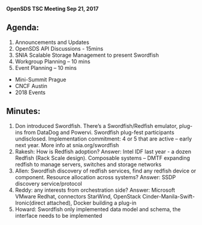 **OpenSDS TSC Meeting Sep 21, 2017**

## Agenda:
1. Announcements and Updates
2. OpenSDS API Discussions - 15mins
3. SNIA Scalable Storage Management to present Swordfish
4. Workgroup Planning – 10 mins
5. Event Planning – 10 mins
  - Mini-Summit Prague
  - CNCF Austin
  - 2018 Events

## Minutes:
1. Don introduced Swordfish. There’s a Swordfish/Redfish emulator, plug-ins from DataDog and Powervi. Swordfish plug-fest participants undisclosed. Implementation commitment: 4 or 5 that are active – early next year. More info at snia.org/swordfish 
2. Rakesh: How is Redfish adoption? Answer: Intel IDF last year - a dozen Redfish (Rack Scale design). Composable systems – DMTF expanding redfish to manage servers, switches and storage networks
3. Allen: Swordfish discovery of redfish services, find any redfish device or component. Resource allocation across systems? Answer: SSDP discovery service/protocol
4. Reddy: any interests from orchestration side? Answer: Microsoft VMware Redhat, connectors StarWind, OpenStack Cinder-Manila-Swift-Ironic(direct attached), Docker building a plug-in
5. Howard: Swordfish only implemented data model and schema, the interface needs to be implemented

